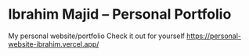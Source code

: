 # Ibrahim Majid – Personal Portfolio

My personal website/portfolio
Check it out for yourself https://personal-website-ibrahim.vercel.app/
